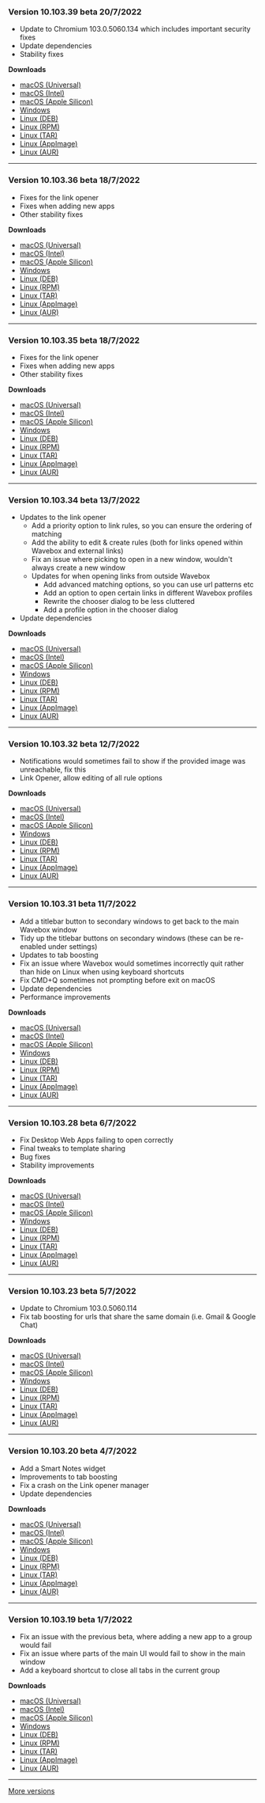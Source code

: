 <h3>Version 10.103.39 beta <span class="date">20/7/2022</span></h3>
<ul>
  <li>Update to Chromium 103.0.5060.134 which includes important security fixes</li>
  <li>Update dependencies</li>
  <li>Stability fixes</li>
</ul>

**Downloads**

* [macOS (Universal)](https://download.wavebox.app/beta/macuniversal/Install%20Wavebox%2010.103.39.3.dmg)
* [macOS (Intel)](https://download.wavebox.app/beta/mac/Install%20Wavebox%2010.103.39.3.dmg)
* [macOS (Apple Silicon)](https://download.wavebox.app/beta/macarm64/Install%20Wavebox%2010.103.39.3.dmg)
* [Windows](https://download.wavebox.app/beta/win/Install%20Wavebox%2010.103.39.3.exe)
* [Linux (DEB)](https://download.wavebox.app/beta/linux/deb/amd64/wavebox_10.103.39-3_amd64.deb)
* [Linux (RPM)](https://download.wavebox.app/beta/linux/rpm/x86_64/Wavebox_10.103.39-3.x86_64.rpm)
* [Linux (TAR)](https://download.wavebox.app/beta/linux/tar/Wavebox_10.103.39-3.tar.gz)
* [Linux (AppImage)](https://download.wavebox.app/beta/linux/appimage/Wavebox_10.103.39-3_x86_64.AppImage)
* [Linux (AUR)](https://aur.archlinux.org/packages/wavebox)

---

<h3>Version 10.103.36 beta <span class="date">18/7/2022</span></h3>
<ul>
  <li>Fixes for the link opener</li>
  <li>Fixes when adding new apps</li>
  <li>Other stability fixes</li>
</ul>

**Downloads**

* [macOS (Universal)](https://download.wavebox.app/beta/macuniversal/Install%20Wavebox%2010.103.36.3.dmg)
* [macOS (Intel)](https://download.wavebox.app/beta/mac/Install%20Wavebox%2010.103.36.3.dmg)
* [macOS (Apple Silicon)](https://download.wavebox.app/beta/macarm64/Install%20Wavebox%2010.103.36.3.dmg)
* [Windows](https://download.wavebox.app/beta/win/Install%20Wavebox%2010.103.36.3.exe)
* [Linux (DEB)](https://download.wavebox.app/beta/linux/deb/amd64/wavebox_10.103.36-3_amd64.deb)
* [Linux (RPM)](https://download.wavebox.app/beta/linux/rpm/x86_64/Wavebox_10.103.36-3.x86_64.rpm)
* [Linux (TAR)](https://download.wavebox.app/beta/linux/tar/Wavebox_10.103.36-3.tar.gz)
* [Linux (AppImage)](https://download.wavebox.app/beta/linux/appimage/Wavebox_10.103.36-3_x86_64.AppImage)
* [Linux (AUR)](https://aur.archlinux.org/packages/wavebox)

---

<h3>Version 10.103.35 beta <span class="date">18/7/2022</span></h3>
<ul>
  <li>Fixes for the link opener</li>
  <li>Fixes when adding new apps</li>
  <li>Other stability fixes</li>
</ul>

**Downloads**

* [macOS (Universal)](https://download.wavebox.app/beta/macuniversal/Install%20Wavebox%2010.103.35.3.dmg)
* [macOS (Intel)](https://download.wavebox.app/beta/mac/Install%20Wavebox%2010.103.35.3.dmg)
* [macOS (Apple Silicon)](https://download.wavebox.app/beta/macarm64/Install%20Wavebox%2010.103.35.3.dmg)
* [Windows](https://download.wavebox.app/beta/win/Install%20Wavebox%2010.103.35.3.exe)
* [Linux (DEB)](https://download.wavebox.app/beta/linux/deb/amd64/wavebox_10.103.35-3_amd64.deb)
* [Linux (RPM)](https://download.wavebox.app/beta/linux/rpm/x86_64/Wavebox_10.103.35-3.x86_64.rpm)
* [Linux (TAR)](https://download.wavebox.app/beta/linux/tar/Wavebox_10.103.35-3.tar.gz)
* [Linux (AppImage)](https://download.wavebox.app/beta/linux/appimage/Wavebox_10.103.35-3_x86_64.AppImage)
* [Linux (AUR)](https://aur.archlinux.org/packages/wavebox)

---

<h3>Version 10.103.34 beta <span class="date">13/7/2022</span></h3>
<ul>
  <li>
    Updates to the link opener
    <ul>
      <li>Add a priority option to link rules, so you can ensure the ordering of matching</li>
      <li>Add the ability to edit & create rules (both for links opened within Wavebox and external links)</li>
      <li>Fix an issue where picking to open in a new window, wouldn't always create a new window</li>
      <li>
        Updates for when opening links from outside Wavebox
        <ul>
          <li>Add advanced matching options, so you can use url patterns etc</li>
          <li>Add an option to open certain links in different Wavebox profiles</li>
          <li>Rewrite the chooser dialog to be less cluttered</li>
          <li>Add a profile option in the chooser dialog</li>
        </ul>
      </li>
    </ul>
  </li>
  <li>Update dependencies</li>
</ul>

**Downloads**

* [macOS (Universal)](https://download.wavebox.app/beta/macuniversal/Install%20Wavebox%2010.103.34.3.dmg)
* [macOS (Intel)](https://download.wavebox.app/beta/mac/Install%20Wavebox%2010.103.34.3.dmg)
* [macOS (Apple Silicon)](https://download.wavebox.app/beta/macarm64/Install%20Wavebox%2010.103.34.3.dmg)
* [Windows](https://download.wavebox.app/beta/win/Install%20Wavebox%2010.103.34.3.exe)
* [Linux (DEB)](https://download.wavebox.app/beta/linux/deb/amd64/wavebox_10.103.34-3_amd64.deb)
* [Linux (RPM)](https://download.wavebox.app/beta/linux/rpm/x86_64/Wavebox_10.103.34-3.x86_64.rpm)
* [Linux (TAR)](https://download.wavebox.app/beta/linux/tar/Wavebox_10.103.34-3.tar.gz)
* [Linux (AppImage)](https://download.wavebox.app/beta/linux/appimage/Wavebox_10.103.34-3_x86_64.AppImage)
* [Linux (AUR)](https://aur.archlinux.org/packages/wavebox)

---

<h3>Version 10.103.32 beta <span class="date">12/7/2022</span></h3>
<ul>
  <li>Notifications would sometimes fail to show if the provided image was unreachable, fix this</li>
  <li>Link Opener, allow editing of all rule options</li>
</ul>

**Downloads**

* [macOS (Universal)](https://download.wavebox.app/beta/macuniversal/Install%20Wavebox%2010.103.32.3.dmg)
* [macOS (Intel)](https://download.wavebox.app/beta/mac/Install%20Wavebox%2010.103.32.3.dmg)
* [macOS (Apple Silicon)](https://download.wavebox.app/beta/macarm64/Install%20Wavebox%2010.103.32.3.dmg)
* [Windows](https://download.wavebox.app/beta/win/Install%20Wavebox%2010.103.32.3.exe)
* [Linux (DEB)](https://download.wavebox.app/beta/linux/deb/amd64/wavebox_10.103.32-3_amd64.deb)
* [Linux (RPM)](https://download.wavebox.app/beta/linux/rpm/x86_64/Wavebox_10.103.32-3.x86_64.rpm)
* [Linux (TAR)](https://download.wavebox.app/beta/linux/tar/Wavebox_10.103.32-3.tar.gz)
* [Linux (AppImage)](https://download.wavebox.app/beta/linux/appimage/Wavebox_10.103.32-3_x86_64.AppImage)
* [Linux (AUR)](https://aur.archlinux.org/packages/wavebox)

---

<h3>Version 10.103.31 beta <span class="date">11/7/2022</span></h3>
<ul>
  <li>Add a titlebar button to secondary windows to get back to the main Wavebox window</li>
  <li>Tidy up the titlebar buttons on secondary windows (these can be re-enabled under settings)</li>
  <li>Updates to tab boosting</li>
  <li>Fix an issue where Wavebox would sometimes incorrectly quit rather than hide on Linux when using keyboard shortcuts</li>
  <li>Fix CMD+Q sometimes not prompting before exit on macOS</li>
  <li>Update dependencies</li>
  <li>Performance improvements</li>
</ul>

**Downloads**

* [macOS (Universal)](https://download.wavebox.app/beta/macuniversal/Install%20Wavebox%2010.103.31.3.dmg)
* [macOS (Intel)](https://download.wavebox.app/beta/mac/Install%20Wavebox%2010.103.31.3.dmg)
* [macOS (Apple Silicon)](https://download.wavebox.app/beta/macarm64/Install%20Wavebox%2010.103.31.3.dmg)
* [Windows](https://download.wavebox.app/beta/win/Install%20Wavebox%2010.103.31.3.exe)
* [Linux (DEB)](https://download.wavebox.app/beta/linux/deb/amd64/wavebox_10.103.31-3_amd64.deb)
* [Linux (RPM)](https://download.wavebox.app/beta/linux/rpm/x86_64/Wavebox_10.103.31-3.x86_64.rpm)
* [Linux (TAR)](https://download.wavebox.app/beta/linux/tar/Wavebox_10.103.31-3.tar.gz)
* [Linux (AppImage)](https://download.wavebox.app/beta/linux/appimage/Wavebox_10.103.31-3_x86_64.AppImage)
* [Linux (AUR)](https://aur.archlinux.org/packages/wavebox)

---

<h3>Version 10.103.28 beta <span class="date">6/7/2022</span></h3>
<ul>
  <li>Fix Desktop Web Apps failing to open correctly</li>
  <li>Final tweaks to template sharing</li>
  <li>Bug fixes</li>
  <li>Stability improvements</li>
</ul>

**Downloads**

* [macOS (Universal)](https://download.wavebox.app/beta/macuniversal/Install%20Wavebox%2010.103.28.3.dmg)
* [macOS (Intel)](https://download.wavebox.app/beta/mac/Install%20Wavebox%2010.103.28.3.dmg)
* [macOS (Apple Silicon)](https://download.wavebox.app/beta/macarm64/Install%20Wavebox%2010.103.28.3.dmg)
* [Windows](https://download.wavebox.app/beta/win/Install%20Wavebox%2010.103.28.3.exe)
* [Linux (DEB)](https://download.wavebox.app/beta/linux/deb/amd64/wavebox_10.103.28-3_amd64.deb)
* [Linux (RPM)](https://download.wavebox.app/beta/linux/rpm/x86_64/Wavebox_10.103.28-3.x86_64.rpm)
* [Linux (TAR)](https://download.wavebox.app/beta/linux/tar/Wavebox_10.103.28-3.tar.gz)
* [Linux (AppImage)](https://download.wavebox.app/beta/linux/appimage/Wavebox_10.103.28-3_x86_64.AppImage)
* [Linux (AUR)](https://aur.archlinux.org/packages/wavebox)

---

<h3>Version 10.103.23 beta <span class="date">5/7/2022</span></h3>
<ul>
  <li>Update to Chromium 103.0.5060.114</li>
  <li>Fix tab boosting for urls that share the same domain (i.e. Gmail & Google Chat)</li>
</ul>

**Downloads**

* [macOS (Universal)](https://download.wavebox.app/beta/macuniversal/Install%20Wavebox%2010.103.23.3.dmg)
* [macOS (Intel)](https://download.wavebox.app/beta/mac/Install%20Wavebox%2010.103.23.3.dmg)
* [macOS (Apple Silicon)](https://download.wavebox.app/beta/macarm64/Install%20Wavebox%2010.103.23.3.dmg)
* [Windows](https://download.wavebox.app/beta/win/Install%20Wavebox%2010.103.23.3.exe)
* [Linux (DEB)](https://download.wavebox.app/beta/linux/deb/amd64/wavebox_10.103.23-3_amd64.deb)
* [Linux (RPM)](https://download.wavebox.app/beta/linux/rpm/x86_64/Wavebox_10.103.23-3.x86_64.rpm)
* [Linux (TAR)](https://download.wavebox.app/beta/linux/tar/Wavebox_10.103.23-3.tar.gz)
* [Linux (AppImage)](https://download.wavebox.app/beta/linux/appimage/Wavebox_10.103.23-3_x86_64.AppImage)
* [Linux (AUR)](https://aur.archlinux.org/packages/wavebox)

---

<h3>Version 10.103.20 beta <span class="date">4/7/2022</span></h3>
<ul>
  <li>Add a Smart Notes widget</li>
  <li>Improvements to tab boosting</li>
  <li>Fix a crash on the Link opener manager</li>
  <li>Update dependencies</li>
</ul>

**Downloads**

* [macOS (Universal)](https://download.wavebox.app/beta/macuniversal/Install%20Wavebox%2010.103.20.3.dmg)
* [macOS (Intel)](https://download.wavebox.app/beta/mac/Install%20Wavebox%2010.103.20.3.dmg)
* [macOS (Apple Silicon)](https://download.wavebox.app/beta/macarm64/Install%20Wavebox%2010.103.20.3.dmg)
* [Windows](https://download.wavebox.app/beta/win/Install%20Wavebox%2010.103.20.3.exe)
* [Linux (DEB)](https://download.wavebox.app/beta/linux/deb/amd64/wavebox_10.103.20-3_amd64.deb)
* [Linux (RPM)](https://download.wavebox.app/beta/linux/rpm/x86_64/Wavebox_10.103.20-3.x86_64.rpm)
* [Linux (TAR)](https://download.wavebox.app/beta/linux/tar/Wavebox_10.103.20-3.tar.gz)
* [Linux (AppImage)](https://download.wavebox.app/beta/linux/appimage/Wavebox_10.103.20-3_x86_64.AppImage)
* [Linux (AUR)](https://aur.archlinux.org/packages/wavebox)

---

<h3>Version 10.103.19 beta <span class="date">1/7/2022</span></h3>
<ul>
  <li>Fix an issue with the previous beta, where adding a new app to a group would fail</li>
  <li>Fix an issue where parts of the main UI would fail to show in the main window</li>
  <li>Add a keyboard shortcut to close all tabs in the current group</li>
</ul>

**Downloads**

* [macOS (Universal)](https://download.wavebox.app/beta/macuniversal/Install%20Wavebox%2010.103.19.3.dmg)
* [macOS (Intel)](https://download.wavebox.app/beta/mac/Install%20Wavebox%2010.103.19.3.dmg)
* [macOS (Apple Silicon)](https://download.wavebox.app/beta/macarm64/Install%20Wavebox%2010.103.19.3.dmg)
* [Windows](https://download.wavebox.app/beta/win/Install%20Wavebox%2010.103.19.3.exe)
* [Linux (DEB)](https://download.wavebox.app/beta/linux/deb/amd64/wavebox_10.103.19-3_amd64.deb)
* [Linux (RPM)](https://download.wavebox.app/beta/linux/rpm/x86_64/Wavebox_10.103.19-3.x86_64.rpm)
* [Linux (TAR)](https://download.wavebox.app/beta/linux/tar/Wavebox_10.103.19-3.tar.gz)
* [Linux (AppImage)](https://download.wavebox.app/beta/linux/appimage/Wavebox_10.103.19-3_x86_64.AppImage)
* [Linux (AUR)](https://aur.archlinux.org/packages/wavebox)

---
[More versions](https://wavebox.io/changelog/beta/)